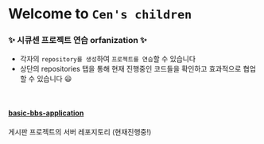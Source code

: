 # Welcome to `Cen's children`
### ✨ 시큐센 프로젝트 연습 orfanization ✨
- 각자의 `repository를 생성`하여 `프로젝트를 연습`할 수 있습니다
- 상단의 repositories 탭을 통해 현재 진행중인 코드들을 확인하고 효과적으로 협업할 수 있습니다 😃
<br>

#### [basic-bbs-application](https://github.com/Cen-practice/basic-bbs-application)
게시판 프로젝트의 서버 레포지토리 (현재진행중!)

<br><br>
